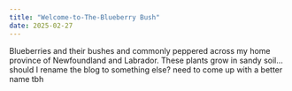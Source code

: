 ```yaml
--- 
title: "Welcome-to-The-Blueberry Bush"
date: 2025-02-27
---
```

Blueberries and their bushes and commonly peppered across my home province of Newfoundland and Labrador. These plants grow in sandy soil... should I rename the blog to something else? need to come up with a better name tbh

